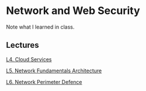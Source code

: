# Network and Web Security
Note what I learned in class.
## Lectures
[L4. Cloud Services](/DevOops_Cloud.md)

[L5. Network Fundamentals Architecture](/Network_fundamentals_architecture.md)

[L6. Network Perimeter Defence](/Network_perimeter_defence.md)

